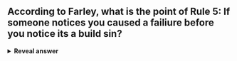 ## According to Farley, what is the point of Rule 5: <b>If someone notices you caused a failiure before you notice its a build sin</b>?
<details>
<summary><b>Reveal answer</b></summary>
It encourages you to pay more attention. Don't sin!
</details>
